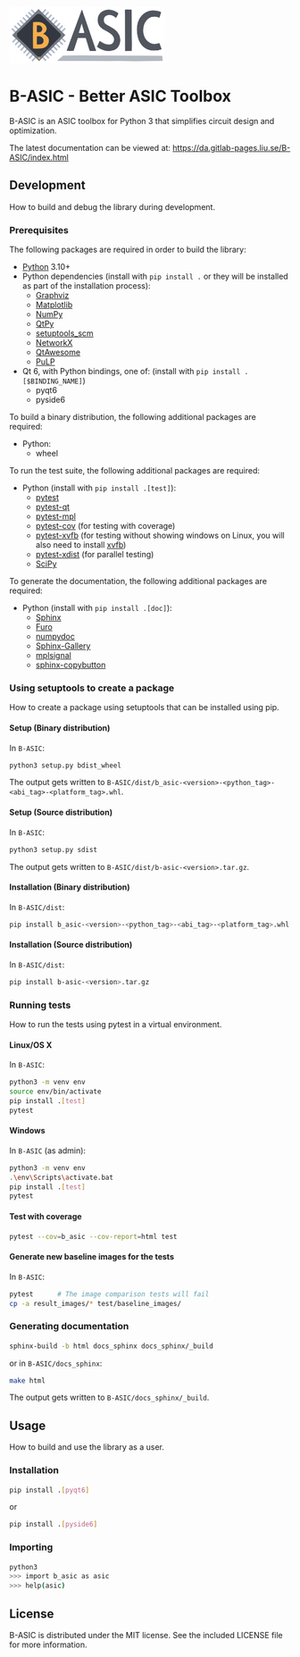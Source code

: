 <img src="logos/logo.png" width="278" height="100">

# B-ASIC - Better ASIC Toolbox

B-ASIC is an ASIC toolbox for Python 3 that simplifies circuit design and optimization.

The latest documentation can be viewed at: https://da.gitlab-pages.liu.se/B-ASIC/index.html

## Development

How to build and debug the library during development.

### Prerequisites

The following packages are required in order to build the library:

- [Python](https://python.org/) 3.10+
- Python dependencies (install with `pip install .` or they will be installed as part of the
  installation process):
  - [Graphviz](https://graphviz.org/)
  - [Matplotlib](https://matplotlib.org/)
  - [NumPy](https://numpy.org/)
  - [QtPy](https://github.com/spyder-ide/qtpy)
  - [setuptools_scm](https://github.com/pypa/setuptools_scm/)
  - [NetworkX](https://networkx.org/)
  - [QtAwesome](https://github.com/spyder-ide/qtawesome/)
  - [PuLP](https://github.com/coin-or/pulp)
- Qt 6, with Python bindings, one of: (install with `pip install .[$BINDING_NAME]`)
  - pyqt6
  - pyside6

To build a binary distribution, the following additional packages are required:

- Python:
  - wheel

To run the test suite, the following additional packages are required:

- Python (install with `pip install .[test]`):
  - [pytest](https://pytest.org/)
  - [pytest-qt](https://pytest-qt.readthedocs.io/)
  - [pytest-mpl](https://github.com/matplotlib/pytest-mpl/)
  - [pytest-cov](https://pytest-cov.readthedocs.io/en/latest/) (for testing with coverage)
  - [pytest-xvfb](https://github.com/The-Compiler/pytest-xvfb) (for testing without showing windows on Linux, you will also need to install [xvfb](https://www.x.org/releases/X11R7.6/doc/man/man1/Xvfb.1.xhtml))
  - [pytest-xdist](https://pytest-xdist.readthedocs.io/) (for parallel testing)
  - [SciPy](https://scipy.org/)

To generate the documentation, the following additional packages are required:

- Python (install with `pip install .[doc]`):
  - [Sphinx](https://www.sphinx-doc.org/)
  - [Furo](https://pradyunsg.me/furo/)
  - [numpydoc](https://numpydoc.readthedocs.io/)
  - [Sphinx-Gallery](https://sphinx-gallery.github.io/)
  - [mplsignal](https://mplsignal.readthedocs.io/)
  - [sphinx-copybutton](https://sphinx-copybutton.readthedocs.io/)

### Using setuptools to create a package

How to create a package using setuptools that can be installed using pip.

#### Setup (Binary distribution)

In `B-ASIC`:

```bash
python3 setup.py bdist_wheel
```

The output gets written to `B-ASIC/dist/b_asic-<version>-<python_tag>-<abi_tag>-<platform_tag>.whl`.

#### Setup (Source distribution)

In `B-ASIC`:

```bash
python3 setup.py sdist
```

The output gets written to `B-ASIC/dist/b-asic-<version>.tar.gz`.

#### Installation (Binary distribution)

In `B-ASIC/dist`:

```bash
pip install b_asic-<version>-<python_tag>-<abi_tag>-<platform_tag>.whl
```

#### Installation (Source distribution)

In `B-ASIC/dist`:

```bash
pip install b-asic-<version>.tar.gz
```

### Running tests

How to run the tests using pytest in a virtual environment.

#### Linux/OS X

In `B-ASIC`:

```bash
python3 -m venv env
source env/bin/activate
pip install .[test]
pytest
```

#### Windows

In `B-ASIC` (as admin):

```bash
python3 -m venv env
.\env\Scripts\activate.bat
pip install .[test]
pytest
```

#### Test with coverage

```bash
pytest --cov=b_asic --cov-report=html test
```

#### Generate new baseline images for the tests

In `B-ASIC`:

```bash
pytest      # The image comparison tests will fail
cp -a result_images/* test/baseline_images/
```

### Generating documentation

```bash
sphinx-build -b html docs_sphinx docs_sphinx/_build
```

or in `B-ASIC/docs_sphinx`:

```bash
make html
```

The output gets written to `B-ASIC/docs_sphinx/_build`.

## Usage

How to build and use the library as a user.

### Installation

```bash
pip install .[pyqt6]
```

or

```bash
pip install .[pyside6]
```

### Importing

```bash
python3
>>> import b_asic as asic
>>> help(asic)
```

## License

B-ASIC is distributed under the MIT license.
See the included LICENSE file for more information.
